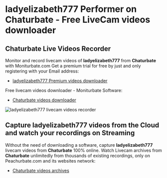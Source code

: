 # ladyelizabeth777 Performer on Chaturbate - Free LiveCam videos downloader

## Chaturbate Live Videos Recorder

Monitor and record livecam videos of **ladyelizabeth777** from **Chaturbate** with Moniturbate.com
Get a premium trial for free by just and only registering with your Email address:
* [ladyelizabeth777 Premium videos downloader](https://moniturbate.com/request-demo-licence-key.html)

Free livecam videos downloader - Moniturbate Software:
* [Chaturbate videos downloader](https://moniturbate.com/moniturbate-download-software.html)

![ladyelizabeth777 livecam videos recorder](https://peachurnet.com/templates/moniturbate-software.png)


## Capture ladyelizabeth777 videos from the Cloud and watch your recordings on Streaming

Without the need of downloading a software, capture **ladyelizabeth777** livecam videos from **Chaturbate** 100% online.
Watch Livecam archives from **Chaturbate** unlimitedly from thousands of existing recordings, only on Peachurbate.com and its websites network:
* [Chaturbate videos archives](https://peachurnet.com/)